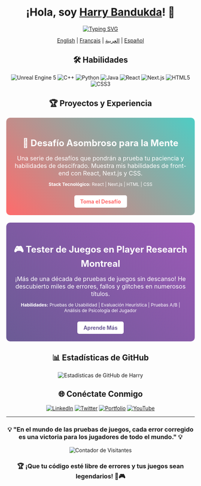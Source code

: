 <div align="center">

# ¡Hola, soy [Harry Bandukda](https://harrybandukda.github.io)! 👋

[![Typing SVG](https://readme-typing-svg.herokuapp.com?font=Press+Start+2P&size=30&pause=1000&color=00F7E7&center=true&vCenter=true&width=435&lines=Tester+de+Juegos;Desarrollador+de+Juegos;Front+End)](https://git.io/typing-svg)

[English](README.md) | [Français](README_FR.md) | [العربية](README_AR.md) | [Español](README_ES.md)

## 🛠️ Habilidades

![Unreal Engine 5](https://img.shields.io/badge/-Unreal%20Engine%205-313131?style=for-the-badge&logo=unreal-engine&logoColor=white)
![C++](https://img.shields.io/badge/-C++-00599C?style=for-the-badge&logo=c%2B%2B&logoColor=white)
![Python](https://img.shields.io/badge/-Python-3776AB?style=for-the-badge&logo=Python&logoColor=white)
![Java](https://img.shields.io/badge/-Java-007396?style=for-the-badge&logo=java&logoColor=white)
![React](https://img.shields.io/badge/-React-61DAFB?style=for-the-badge&logo=react&logoColor=black)
![Next.js](https://img.shields.io/badge/-Next.js-000000?style=for-the-badge&logo=next.js&logoColor=white)
![HTML5](https://img.shields.io/badge/-HTML5-E34F26?style=for-the-badge&logo=html5&logoColor=white)
![CSS3](https://img.shields.io/badge/-CSS3-1572B6?style=for-the-badge&logo=css3&logoColor=white)

## 🏆 Proyectos y Experiencia

<div style="background: linear-gradient(45deg, #FF6B6B, #4ECDC4); padding: 20px; border-radius: 10px; margin-bottom: 20px;">
  <h3 style="color: #fff; font-size: 24px; margin-bottom: 10px;">🧠 Desafío Asombroso para la Mente</h3>
  <p style="color: #fff; font-size: 16px; margin-bottom: 10px;">Una serie de desafíos que pondrán a prueba tu paciencia y habilidades de descifrado. Muestra mis habilidades de front-end con React, Next.js y CSS.</p>
  <p style="color: #fff; font-size: 12px;"><strong>Stack Tecnológico:</strong> React | Next.js | HTML | CSS</p>
  <a href="https://harrybandukda.github.io/secret.html" style="display: inline-block; background-color: #fff; color: #FF6B6B; padding: 8px 16px; text-decoration: none; border-radius: 5px; font-weight: bold; margin-top: 10px;">Toma el Desafío</a>
</div>

<div style="background: linear-gradient(45deg, #6B5B95, #9B59B6); padding: 20px; border-radius: 10px;">
  <h3 style="color: #fff; font-size: 24px; margin-bottom: 10px;">🎮 Tester de Juegos en Player Research Montreal</h3>
  <p style="color: #fff; font-size: 16px; margin-bottom: 10px;">¡Más de una década de pruebas de juegos sin descanso! He descubierto miles de errores, fallos y glitches en numerosos títulos.</p>
  <p style="color: #fff; font-size: 12px;"><strong>Habilidades:</strong> Pruebas de Usabilidad | Evaluación Heurística | Pruebas A/B | Análisis de Psicología del Jugador</p>
  <a href="https://www.playerresearch.com/" style="display: inline-block; background-color: #fff; color: #6B5B95; padding: 8px 16px; text-decoration: none; border-radius: 5px; font-weight: bold; margin-top: 10px;">Aprende Más</a>
</div>

## 📊 Estadísticas de GitHub

![Estadísticas de GitHub de Harry](https://github-readme-streak-stats.herokuapp.com/?user=harrybandukda&theme=radical)

## 🌐 Conéctate Conmigo

[![LinkedIn](https://img.shields.io/badge/-LinkedIn-0077B5?style=for-the-badge&logo=linkedin&logoColor=white)](https://www.linkedin.com/in/harry-bandukda)
[![Twitter](https://img.shields.io/badge/-Twitter-1DA1F2?style=for-the-badge&logo=twitter&logoColor=white)](https://twitter.com/harrybandukda)
[![Portfolio](https://img.shields.io/badge/-Portfolio-000000?style=for-the-badge&logo=react&logoColor=white)](https://harrybandukda.github.io)
[![YouTube](https://img.shields.io/badge/-YouTube-FF0000?style=for-the-badge&logo=youtube&logoColor=white)](https://youtube.com/c/harrybandukda)

---

### 💡 "En el mundo de las pruebas de juegos, cada error corregido es una victoria para los jugadores de todo el mundo." 💡

![Contador de Visitantes](https://profile-counter.glitch.me/harrybandukda/count.svg)

### 🏆 ¡Que tu código esté libre de errores y tus juegos sean legendarios! 🚀🎮

</div>
